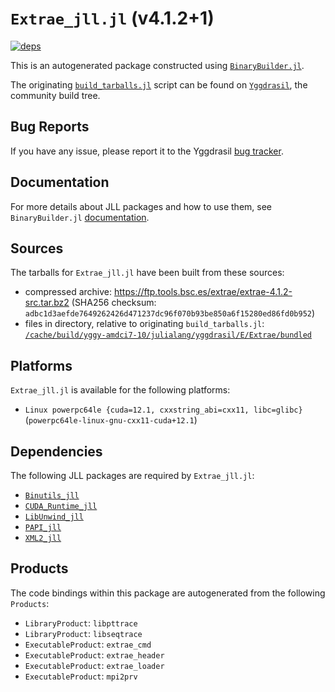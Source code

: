 # `Extrae_jll.jl` (v4.1.2+1)

[![deps](https://juliahub.com/docs/Extrae_jll/deps.svg)](https://juliahub.com/ui/Packages/Extrae_jll/ZbDXi?page=2)

This is an autogenerated package constructed using [`BinaryBuilder.jl`](https://github.com/JuliaPackaging/BinaryBuilder.jl).

The originating [`build_tarballs.jl`](https://github.com/JuliaPackaging/Yggdrasil/blob/e4094e442304fcc83e56bc728b0150e2866a18b6/E/Extrae/build_tarballs.jl) script can be found on [`Yggdrasil`](https://github.com/JuliaPackaging/Yggdrasil/), the community build tree.

## Bug Reports

If you have any issue, please report it to the Yggdrasil [bug tracker](https://github.com/JuliaPackaging/Yggdrasil/issues).

## Documentation

For more details about JLL packages and how to use them, see `BinaryBuilder.jl` [documentation](https://docs.binarybuilder.org/stable/jll/).

## Sources

The tarballs for `Extrae_jll.jl` have been built from these sources:

* compressed archive: https://ftp.tools.bsc.es/extrae/extrae-4.1.2-src.tar.bz2 (SHA256 checksum: `adbc1d3aefde7649262426d471237dc96f070b93be850a6f15280ed86fd0b952`)
* files in directory, relative to originating `build_tarballs.jl`: [`/cache/build/yggy-amdci7-10/julialang/yggdrasil/E/Extrae/bundled`](https://github.com/JuliaPackaging/Yggdrasil/tree/e4094e442304fcc83e56bc728b0150e2866a18b6/E/Extrae/bundled)

## Platforms

`Extrae_jll.jl` is available for the following platforms:

* `Linux powerpc64le {cuda=12.1, cxxstring_abi=cxx11, libc=glibc}` (`powerpc64le-linux-gnu-cxx11-cuda+12.1`)

## Dependencies

The following JLL packages are required by `Extrae_jll.jl`:

* [`Binutils_jll`](https://github.com/JuliaBinaryWrappers/Binutils_jll.jl)
* [`CUDA_Runtime_jll`](https://github.com/JuliaBinaryWrappers/CUDA_Runtime_jll.jl)
* [`LibUnwind_jll`](https://github.com/JuliaBinaryWrappers/LibUnwind_jll.jl)
* [`PAPI_jll`](https://github.com/JuliaBinaryWrappers/PAPI_jll.jl)
* [`XML2_jll`](https://github.com/JuliaBinaryWrappers/XML2_jll.jl)

## Products

The code bindings within this package are autogenerated from the following `Products`:

* `LibraryProduct`: `libpttrace`
* `LibraryProduct`: `libseqtrace`
* `ExecutableProduct`: `extrae_cmd`
* `ExecutableProduct`: `extrae_header`
* `ExecutableProduct`: `extrae_loader`
* `ExecutableProduct`: `mpi2prv`
